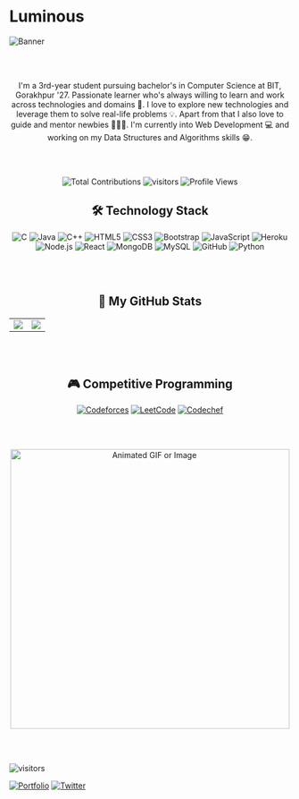 # Luminous
![Banner](https://your-uploaded-image-url.png)

</div>

<br><br>

<div align="center">


I'm a 3rd-year student pursuing bachelor's in Computer Science at BIT, Gorakhpur '27.
Passionate learner who's always willing to learn and work across technologies and domains 🔰.
I love to explore new technologies and leverage them to solve real-life problems 💡.
Apart from that I also love to guide and mentor newbies 👨🏻‍💻. I'm currently into Web Development 💻 and working on my Data Structures and Algorithms skills 😁.


</div>

<br><br>

<div align="center">

![Total Contributions](https://komarev.com/ghpvc/?username=aditi25srivastava&color=blue&style=flat&label=Total+Contributions)
  ![visitors](https://visitor-badge.laobi.icu/badge?page_id=yourusername.aditi25srivastava)
  ![Profile Views](https://komarev.com/ghpvc/?username=aditi25srivastava&color=blue)
</div>


<div align="center">
  
## 🛠️ Technology Stack

![C](https://img.shields.io/badge/C-00599C?style=for-the-badge&logo=c&logoColor=white)
![Java](https://img.shields.io/badge/Java-ED8B00?style=for-the-badge&logo=java&logoColor=white)
![C++](https://img.shields.io/badge/C++-00599C?style=for-the-badge&logo=c%2B%2B&logoColor=white)
![HTML5](https://img.shields.io/badge/HTML5-E34F26?style=for-the-badge&logo=html5&logoColor=white)
![CSS3](https://img.shields.io/badge/CSS3-1572B6?style=for-the-badge&logo=css3&logoColor=white)
![Bootstrap](https://img.shields.io/badge/Bootstrap-7952B3?style=for-the-badge&logo=bootstrap&logoColor=white)
![JavaScript](https://img.shields.io/badge/JavaScript-F7DF1E?style=for-the-badge&logo=javascript&logoColor=black)
![Heroku](https://img.shields.io/badge/Heroku-430098?style=for-the-badge&logo=heroku&logoColor=white)
![Node.js](https://img.shields.io/badge/Node.js-339933?style=for-the-badge&logo=node.js&logoColor=white)
![React](https://img.shields.io/badge/React-61DAFB?style=for-the-badge&logo=react&logoColor=black)
![MongoDB](https://img.shields.io/badge/MongoDB-47A248?style=for-the-badge&logo=mongodb&logoColor=white)
![MySQL](https://img.shields.io/badge/MySQL-4479A1?style=for-the-badge&logo=mysql&logoColor=white)
![GitHub](https://img.shields.io/badge/GitHub-181717?style=for-the-badge&logo=github&logoColor=white)
![Python](https://img.shields.io/badge/Python-3776AB?style=for-the-badge&logo=python&logoColor=white)

</div>

<br><br>

<div align="center">
  
 ## 🪸 My GitHub Stats

<table>
  <tr>
    <td>
      <img src="https://github-readme-stats.vercel.app/api?username=aditi25srivastava&show_icons=true&theme=radical" />
    </td>
    <td>
      <img src="https://github-readme-stats.vercel.app/api/top-langs/?username=aditi25srivastava&layout=compact&theme=radical" />
    </td>
  </tr>
</table>

</div>

<br><br>  <!-- Adds extra space below the stats section -->


<div align="center">

## 🎮 Competitive Programming

[![Codeforces](https://img.shields.io/badge/Codeforces-1f8acb?style=for-the-badge&logo=codeforces&logoColor=white)](https://codeforces.com/profile/yourhandle)
[![LeetCode](https://img.shields.io/badge/LeetCode-F89F1B?style=for-the-badge&logo=leetcode&logoColor=black)](https://leetcode.com/yourhandle)
[![Codechef](https://img.shields.io/badge/Codechef-5B4638?style=for-the-badge&logo=codechef&logoColor=white)](https://www.codechef.com/users/yourhandle)

</div>

<br><br>
<div align="center">

<img src="https://github.com/aditi25srivastava/assets/blob/main/tenor.jpeg?raw=true" width="500" alt="Animated GIF or Image" />

</div>



<br><br>





![visitors](https://visitor-badge.laobi.icu/badge?page_aditi25srivastava.aditi25srivastava)

[![Portfolio](https://img.shields.io/badge/Portfolio-visit-green)](https://https://aditi25srivastava.github.io/aditi.portfolio.github.io/.com)
[![Twitter](https://img.shields.io/badge/Twitter-@yourhandle-1DA1F2?style=flat&logo=twitter&logoColor=white)](https://twitter.com/[yourhandle](https://x.com/AditiSriva70176))




